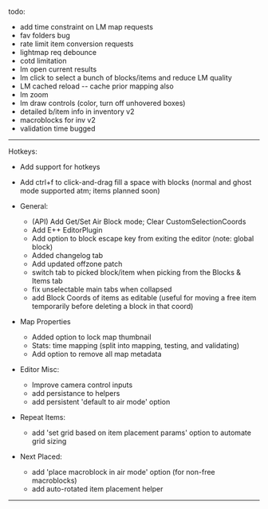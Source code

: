 todo:
- add time constraint on LM map requests
- fav folders bug
- rate limit item conversion requests
- lightmap req debounce
- cotd limitation
- lm open current results
- lm click to select a bunch of blocks/items and reduce LM quality
- LM cached reload -- cache prior mapping also
- lm zoom
- lm draw controls (color, turn off unhovered boxes)
- detailed b/item info in inventory v2
- macroblocks for inv v2
- validation time bugged

----

Hotkeys:
  - Add support for hotkeys
  - Add ctrl+f to click-and-drag fill a space with blocks (normal and ghost mode supported atm; items planned soon)

- General:
  - (API) Add Get/Set Air Block mode; Clear CustomSelectionCoords
  - Add E++ EditorPlugin
  - Add option to block escape key from exiting the editor (note: global block)
  - Added changelog tab
  - Add updated offzone patch
  - switch tab to picked block/item when picking from the Blocks & Items tab
  - fix unselectable main tabs when collapsed
  - add Block Coords of items as editable (useful for moving a free item temporarily before deleting a block in that coord)

- Map Properties
  - Added option to lock map thumbnail
  - Stats: time mapping (split into mapping, testing, and validating)
  - Add option to remove all map metadata

- Editor Misc:
  - Improve camera control inputs
  - add persistance to helpers
  - add persistent 'default to air mode' option

- Repeat Items:
  - add 'set grid based on item placement params' option to automate grid sizing

- Next Placed:
  - add 'place macroblock in air mode' option (for non-free macroblocks)
  - add auto-rotated item placement helper

----
